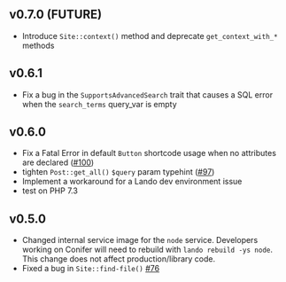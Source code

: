 ## v0.7.0 (FUTURE)

* Introduce `Site::context()` method and deprecate `get_context_with_*` methods

## v0.6.1

* Fix a bug in the `SupportsAdvancedSearch` trait that causes a SQL error when the `search_terms` query_var is empty

## v0.6.0

* Fix a Fatal Error in default `Button` shortcode usage when no attributes are declared ([#100](https://github.com/sitecrafting/conifer/issues/100))
* tighten `Post::get_all()` `$query` param typehint ([#97](https://github.com/sitecrafting/conifer/issues/97))
* Implement a workaround for a Lando dev environment issue
* test on PHP 7.3

## v0.5.0

* Changed internal service image for the `node` service. Developers working on Conifer will need to rebuild with `lando rebuild -ys node`. This change does not affect production/library code.
* Fixed a bug in `Site::find-file()` [#76](https://github.com/sitecrafting/conifer/issues/76)

